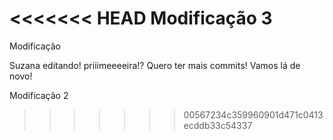 <<<<<<< HEAD
Modificação 3
=======
Modificação 

Suzana editando! priiimeeeeira!? Quero ter mais commits! Vamos lá de novo!

Modificação 2
>>>>>>> 00567234c359960901d471c0413ecddb33c54337
